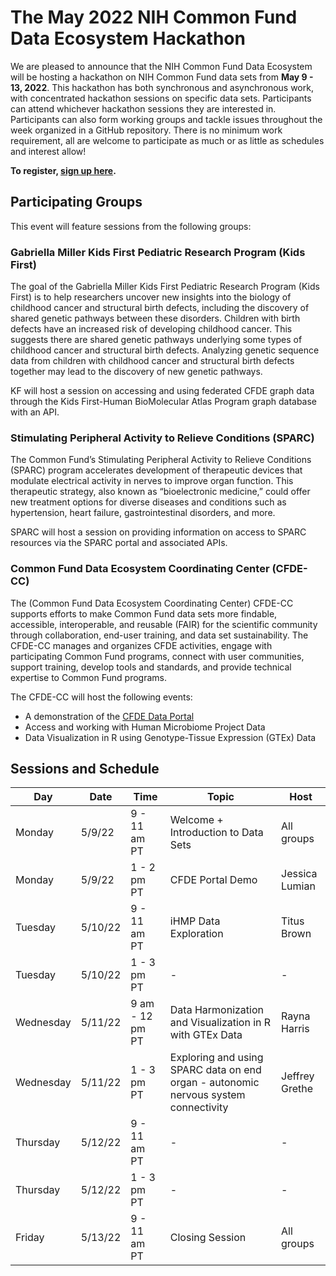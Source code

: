# The May 2022 NIH Common Fund Data Ecosystem Hackathon

We are pleased to announce that the NIH Common Fund Data Ecosystem will be hosting a hackathon on NIH Common Fund data sets from **May 9 - 13, 2022**. This hackathon has both synchronous and asynchronous work, with concentrated hackathon sessions on specific data sets. Participants can attend whichever hackathon sessions they are interested in. Participants can also form working groups and tackle issues throughout the week organized in a GitHub repository. There is no minimum work requirement, all are welcome to participate as much or as little as schedules and interest allow!

**To register, [sign up here](https://www.nih-cfde.org/events/may-2022-hackathon/).**

## Participating Groups

This event will feature sessions from the following groups:

### Gabriella Miller Kids First Pediatric Research Program (Kids First) 

The goal of the Gabriella Miller Kids First Pediatric Research Program (Kids First) is to help researchers uncover new insights into the biology of childhood cancer and structural birth defects, including the discovery of shared genetic pathways between these disorders. Children with birth defects have an increased risk of developing childhood cancer. This suggests there are shared genetic pathways underlying some types of childhood cancer and structural birth defects. Analyzing genetic sequence data from children with childhood cancer and structural birth defects together may lead to the discovery of new genetic pathways.

KF will host a session on accessing and using federated CFDE graph data through the Kids First-Human BioMolecular Atlas Program graph database with an API.

### Stimulating Peripheral Activity to Relieve Conditions (SPARC)

The Common Fund’s Stimulating Peripheral Activity to Relieve Conditions (SPARC) program accelerates development of therapeutic devices that modulate electrical activity in nerves to improve organ function. This therapeutic strategy, also known as “bioelectronic medicine,” could offer new treatment options for diverse diseases and conditions such as hypertension, heart failure, gastrointestinal disorders, and more.

SPARC will host a session on providing information on access to SPARC resources via the SPARC portal and associated APIs.

### Common Fund Data Ecosystem Coordinating Center (CFDE-CC)

The (Common Fund Data Ecosystem Coordinating Center) CFDE-CC supports efforts to make Common Fund data sets more findable, accessible, interoperable, and reusable (FAIR) for the scientific community through collaboration, end-user training, and data set sustainability. The CFDE-CC manages and organizes CFDE activities, engage with participating Common Fund programs, connect with user communities, support training, develop tools and standards, and provide technical expertise to Common Fund programs. 

The CFDE-CC will host the following events:

- A demonstration of the [CFDE Data Portal](https://app.nih-cfde.org/)
- Access and working with Human Microbiome Project Data 
- Data Visualization in R using Genotype-Tissue Expression (GTEx) Data

## Sessions and Schedule

| Day | Date | Time | Topic | Host |
| --- | --- | --- | --- | --- |
| Monday | 5/9/22 | 9 - 11 am PT | Welcome + Introduction to Data Sets | All groups |
| Monday | 5/9/22 | 1 - 2 pm PT | CFDE Portal Demo | Jessica Lumian |
| Tuesday | 5/10/22 | 9 - 11 am PT | iHMP Data Exploration | Titus Brown |
| Tuesday | 5/10/22 | 1 - 3 pm PT | - | - |
| Wednesday | 5/11/22 | 9 am - 12 pm PT | Data Harmonization and Visualization in R with GTEx Data | Rayna Harris |
| Wednesday | 5/11/22 | 1 - 3 pm PT | Exploring and using SPARC data on end organ - autonomic nervous system connectivity | Jeffrey Grethe |
| Thursday | 5/12/22 | 9 - 11 am PT | - | - |
| Thursday | 5/12/22 | 1 - 3 pm PT | - | - |
| Friday | 5/13/22 | 9 - 11 am PT | Closing Session  | All groups |
